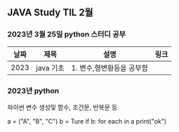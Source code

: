 ## JAVA Study TIL 2월 

###  2023년 3월 25일 python 스터디 공부 
| 날짜       | 제목               | 설명                                | 링크                                                                             |
| ---------- | ------------------ | ----------------------------------- | -------------------------------------------------------------------------------- |
| 2023 | java 기초  | 1. 변수,형변환등을 공부함          |  |   |

### 2023년  python

파이썬 변수 생성및 함수, 조건문, 반복문 등

a = ("A", "B", "C")
b = Ture
if b:
  for each in a
    print("ok")


